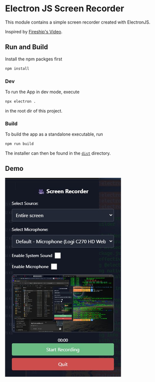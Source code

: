 # Electron JS Screen Recorder

This module contains a simple screen recorder created with ElectronJS.

Inspired by [Fireship's Video](https://www.youtube.com/watch?v=3yqDxhR2XxE).

## Run and Build

Install the npm packges first

```bash
npm install
```

### Dev

To run the App in dev mode, execute

```bash
npx electron .
```

in the root dir of this project.

### Build

To build the app as a standalone executable, run

```bash
npm run build
```

The installer can then be found in the [`dist`](dist/) directory.

## Demo

![App Screenshot](https://raw.githubusercontent.com/leolion3/electron-screen-recorder/main/media/demo.jpg)
